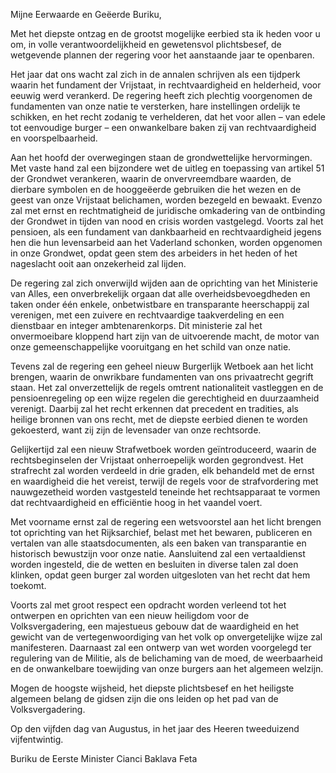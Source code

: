 Mijne Eerwaarde en Geëerde Buriku,

Met het diepste ontzag en de grootst mogelijke eerbied sta ik heden voor u om, in volle verantwoordelijkheid en gewetensvol plichtsbesef, de wetgevende plannen der regering voor het aanstaande jaar te openbaren.

Het jaar dat ons wacht zal zich in de annalen schrijven als een tijdperk waarin het fundament der Vrijstaat, in rechtvaardigheid en helderheid, voor eeuwig werd verankerd. De regering heeft zich plechtig voorgenomen de fundamenten van onze natie te versterken, hare instellingen ordelijk te schikken, en het recht zodanig te verhelderen, dat het voor allen – van edele tot eenvoudige burger – een onwankelbare baken zij van rechtvaardigheid en voorspelbaarheid.

Aan het hoofd der overwegingen staan de grondwettelijke hervormingen. Met vaste hand zal een bijzondere wet de uitleg en toepassing van artikel 51 der Grondwet verankeren, waarin de onvervreemdbare waarden, de dierbare symbolen en de hooggeëerde gebruiken die het wezen en de geest van onze Vrijstaat belichamen, worden bezegeld en bewaakt. Evenzo zal met ernst en rechtmatigheid de juridische omkadering van de ontbinding der Grondwet in tijden van nood en crisis worden vastgelegd. Voorts zal het pensioen, als een fundament van dankbaarheid en rechtvaardigheid jegens hen die hun levensarbeid aan het Vaderland schonken, worden opgenomen in onze Grondwet, opdat geen stem des arbeiders in het heden of het nageslacht ooit aan onzekerheid zal lijden.

De regering zal zich onverwijld wijden aan de oprichting van het Ministerie van Alles, een onverbrekelijk orgaan dat alle overheidsbevoegdheden en taken onder één enkele, onbetwistbare en transparante heerschappij zal verenigen, met een zuivere en rechtvaardige taakverdeling en een dienstbaar en integer ambtenarenkorps. Dit ministerie zal het onvermoeibare kloppend hart zijn van de uitvoerende macht, de motor van onze gemeenschappelijke vooruitgang en het schild van onze natie.

Tevens zal de regering een geheel nieuw Burgerlijk Wetboek aan het licht brengen, waarin de onwrikbare fundamenten van ons privaatrecht gegrift staan. Het zal onverzettelijk de regels omtrent nationaliteit vastleggen en de pensioenregeling op een wijze regelen die gerechtigheid en duurzaamheid verenigt. Daarbij zal het recht erkennen dat precedent en tradities, als heilige bronnen van ons recht, met de diepste eerbied dienen te worden gekoesterd, want zij zijn de levensader van onze rechtsorde.

Gelijkertijd zal een nieuw Strafwetboek worden geïntroduceerd, waarin de rechtsbeginselen der Vrijstaat onherroepelijk worden gegrondvest. Het strafrecht zal worden verdeeld in drie graden, elk behandeld met de ernst en waardigheid die het vereist, terwijl de regels voor de strafvordering met nauwgezetheid worden vastgesteld teneinde het rechtsapparaat te vormen dat rechtvaardigheid en efficiëntie hoog in het vaandel voert.

Met voorname ernst zal de regering een wetsvoorstel aan het licht brengen tot oprichting van het Rijksarchief, belast met het bewaren, publiceren en vertalen van alle staatsdocumenten, als een baken van transparantie en historisch bewustzijn voor onze natie. Aansluitend zal een vertaaldienst worden ingesteld, die de wetten en besluiten in diverse talen zal doen klinken, opdat geen burger zal worden uitgesloten van het recht dat hem toekomt.

Voorts zal met groot respect een opdracht worden verleend tot het ontwerpen en oprichten van een nieuw heiligdom voor de Volksvergadering, een majestueus gebouw dat de waardigheid en het gewicht van de vertegenwoordiging van het volk op onvergetelijke wijze zal manifesteren. Daarnaast zal een ontwerp van wet worden voorgelegd ter regulering van de Militie, als de belichaming van de moed, de weerbaarheid en de onwankelbare toewijding van onze burgers aan het algemeen welzijn.

Mogen de hoogste wijsheid, het diepste plichtsbesef en het heiligste algemeen belang de gidsen zijn die ons leiden op het pad van de Volksvergadering.

Op den vijfden dag van Augustus, in het jaar des Heeren tweeduizend vijfentwintig.

Buriku de Eerste Minister Cianci Baklava Feta